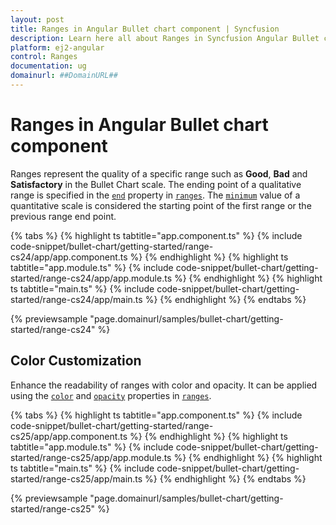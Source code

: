 ```yaml
---
layout: post
title: Ranges in Angular Bullet chart component | Syncfusion
description: Learn here all about Ranges in Syncfusion Angular Bullet chart component of Syncfusion Essential JS 2 and more.
platform: ej2-angular
control: Ranges 
documentation: ug
domainurl: ##DomainURL##
---
```

<!-- markdownlint-disable MD036 -->

# Ranges in Angular Bullet chart component

Ranges represent the quality of a specific range such as **Good**, **Bad** and **Satisfactory** in the Bullet Chart scale. The ending point of a qualitative range is specified in the [`end`](https://ej2.syncfusion.com/angular/documentation/api/bullet-chart/rangeModel/#end) property in [`ranges`](https://ej2.syncfusion.com/angular/documentation/api/bullet-chart/#ranges). The [`minimum`](https://ej2.syncfusion.com/angular/documentation/api/bullet-chart/#minimum) value of a quantitative scale is considered the starting point of the first range or the previous range end point.

{% tabs %}
{% highlight ts tabtitle="app.component.ts" %}
{% include code-snippet/bullet-chart/getting-started/range-cs24/app/app.component.ts %}
{% endhighlight %}
{% highlight ts tabtitle="app.module.ts" %}
{% include code-snippet/bullet-chart/getting-started/range-cs24/app/app.module.ts %}
{% endhighlight %}
{% highlight ts tabtitle="main.ts" %}
{% include code-snippet/bullet-chart/getting-started/range-cs24/app/main.ts %}
{% endhighlight %}
{% endtabs %}
  
{% previewsample "page.domainurl/samples/bullet-chart/getting-started/range-cs24" %}

## Color Customization

Enhance the readability of ranges with color and opacity. It can be applied using the [`color`](https://ej2.syncfusion.com/angular/documentation/api/bullet-chart/rangeModel/#color) and [`opacity`](https://ej2.syncfusion.com/angular/documentation/api/bullet-chart/rangeModel/#opacity) properties in [`ranges`](https://ej2.syncfusion.com/angular/documentation/api/bullet-chart/#ranges).

{% tabs %}
{% highlight ts tabtitle="app.component.ts" %}
{% include code-snippet/bullet-chart/getting-started/range-cs25/app/app.component.ts %}
{% endhighlight %}
{% highlight ts tabtitle="app.module.ts" %}
{% include code-snippet/bullet-chart/getting-started/range-cs25/app/app.module.ts %}
{% endhighlight %}
{% highlight ts tabtitle="main.ts" %}
{% include code-snippet/bullet-chart/getting-started/range-cs25/app/main.ts %}
{% endhighlight %}
{% endtabs %}
  
{% previewsample "page.domainurl/samples/bullet-chart/getting-started/range-cs25" %}